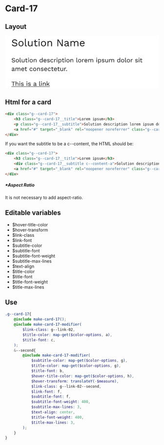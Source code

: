# Card-17

## Layout

![alt text][card-17]

[card-17]: /src/img/global-components/card/card-17.jpg

## Html for a card

```html
<div class="g--card-17">
    <h3 class="g--card-17__title">Lorem ipsum</h3>
    <p class="g--card-17__subtitle">Solution description lorem ipsum dolor sit amet consectetur.</p>
    <a href="#" target="_blank" rel="noopener noreferrer" class="g--card-17__link">This is a link</a>
</div>
```

If you want the subtitle to be a c--content, the HTML should be:
```html
<div class="g--card-17">
    <h3 class="g--card-17__title">Lorem ipsum</h3>
    <div class="g--card-17__subtitle c--content-a">Solution description lorem ipsum dolor sit amet consectetur.</div>
    <a href="#" target="_blank" rel="noopener noreferrer" class="g--card-17__link">This is a link</a>
</div>
```

##### \*Aspect Ratio

It is not necessary to add aspect-ratio.

## Editable variables

- $hover-title-color
- $hover-transform
- $link-class
- $link-font
- $subtitle-color
- $subtitle-font
- $subtitle-font-weight
- $subtitle-max-lines
- $text-align
- $title-color
- $title-font
- $title-font-weight
- $title-max-lines

## Use

```scss
.g--card-17{
    @include make-card-17();
    @include make-card-17-modifier(
        $link-class: g--link-02,
        $title-color: map-get($color-options, a),
        $title-font: c,
    );
    &--second{
        @include make-card-17-modifier(
            $subtitle-color: map-get($color-options, g),
            $title-color: map-get($color-options, g),
            $title-font: b,
            $hover-title-color: map-get($color-options, h),
            $hover-transform: translateY(-$measure),
            $link-class: g--link-02--second,
            $link-font: f,
            $subtitle-font: f,
            $subtitle-font-weight: 400,
            $subtitle-max-lines: 3,
            $text-align: center,
            $title-font-weight: 400,
            $title-max-lines: 3,
        );
    }
}
```